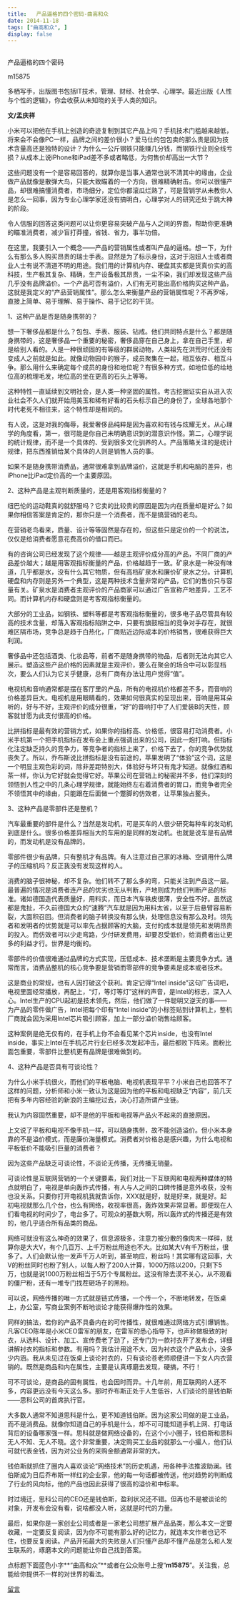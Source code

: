 ```yaml
---
title:   产品逼格的四个密码-曲高和众
date: 2014-11-18
tags: ["曲高和众", ]
display: false
---
```



## 



产品逼格的四个密码




m15875




多栖写手，出版图书包括IT技术，管理、财经、社会学、心理学。最近出版《人性与个性的逻辑》，你会收获从未知晓的关于人类的知识。


**文/孟庆祥**



小米可以把他在手机上创造的奇迹复制到其它产品上吗？手机技术门槛越来越低，将来会不会像PC一样，品牌之间的差价很小？爱马仕的包包卖的那么贵是因为技术含量高还是独特的设计？为什么一公斤钢铁只能赚几分钱，而钢铁行业则全线亏损？从成本上说iPhone和iPad差不多或者略低，为何售价却高出一大节？



这些问题没有一个是容易回答的，就算你是当事人通常也说不清其中的缘由，企业做产品就像是散弹大鸟，只能大致瞄着的一个方向，很难精确射击。你可以很懂产品，却很难搞懂消费者，市场细分，定位你都滚瓜烂熟了，可是营销学从未教你人是怎么一回事，因为专业心理学家还没有搞明白，心理学对人的研究还处于跳大神的阶段。



令人信服的回答这类问题可以让你更容易突破产品与人之间的界面，帮助你更准确的瞄准消费者，减少盲打莽撞，省钱、省力，事半功倍。



在这里，我要引入一个概念——产品的营销属性或者叫产品的逼格。想一下，为什么有那么多人购买昂贵的瑞士手表。显然是为了标示身份，这对于泡妞人士或者商业人士有说不清道不明的用途。我们用的计算机内存、硬盘其实都是货真价实的高科技，生产极其复杂、精确，生产设备极其昂贵，一尘不染，我们却发现这些产品几乎没有品牌溢价。一个产品可否有溢价，人们有无可能出高价格购买这种产品，这就是我定义的“产品营销属性”。那么怎么来衡量产品的营销属性呢？不再罗嗦，直接上简单、易于理解、易于操作、易于记忆的干货。



1、这种产品是否是随身携带的？



想一下奢侈品都是什么？包包、手表、服装、钻戒。他们共同特点是什么？都是随身携带的，这是奢侈品一个重要的秘密，奢侈品穿在自己身上，拿在自己手里，却是给别人看的。人是一种很顽固的有等级的群居动物，人类祖先在洪荒时代还没有变成人之前就是如此。就像动物园中的猴子，成员聚集在一起，相互依存、相互斗争。那么用什么来确定每个成员的身份和地位呢？有很多种方式，如地位低的给地位高的梳理毛发，地位高的坐在更高的石头上等等。



这种特性一直延续到文明社会，是人类一种坚固的属性。考古挖掘证实自从进入农业社会不久人们就开始用美玉和稀有好看的石头标示自己的身份了，全球各地那个时代老死不相往来，这个特性却是相同的。



有人说，这是对我的侮辱，我爱奢侈品纯粹是因为喜欢和有钱与炫耀无关。从心理学的角度看，第一，很可能是你自己未明确意识到的潜意识作怪。第二，心理学说的统计规律，而不是一个具体的、受到很多文化驯养的人。产品策略关注的是统计规律，把东西推销给某个具体的人则是销售人员的事。



如果不是随身携带消费品，通常很难拿到品牌溢价，这就是手机和电脑的差异，也iPhone比iPad定价高的一个主要原因。



2、这种产品是主观判断质量的，还是用客观指标衡量的？



纽巴伦的运动鞋真的就舒服吗？它卖的比较贵的原因是因为内在质量却是好么？如果你相信答案是肯定的，那你只是一个消费者，而不是搞营销的老鸟。



在营销老鸟看来，质量、设计等等固然是存在的，但这些只是定价的一个的说法，仅仅是给消费者愿意花费高价的借口而已。



有的咨询公司已经发现了这个规律——越是主观评价成分高的产品，不同厂商的产品差价越大；越是用客观指标衡量的产品，价格越趋于一致。矿泉水是一种没有味道，几乎都是水，没有什么其它物质，但有高档矿泉水和廉价矿泉水之分。计算机硬盘和内存则是另外一个典型，这是两种技术含量非常的产品，它们的售价只与容量有关。矿泉水是消费者主观评价的产品商家可以通过广告宣称产地差异，工艺不同。而计算机内存和硬盘则是考客观指标衡量的。



大部分的工业品，如钢铁、塑料等都是考客观指标衡量的，很多电子品尽管具有较高的技术含量，却落入客观指标陷阱之中，只要有旗鼓相当的竞争对手存在，就很难区隔市场，竞争总是趋于白热化，厂商贴近边际成本的价格销售，很难获得巨大利润。



奢侈品中还包括酒类、化妆品等，前者不是随身携带的物品，后者则无法向其它人展示。塑造这些产品价格的因素就是主观评价，要么在聚会的场合中可以彰显档次，要么人们认为它关乎健康，总有厂商有办法让用户觉得“值”。



电视机和音响通常都是摆在客厅里的产品，所有的电视机价格都差不多，而音响的价格差异巨大。电视机是用眼睛看的，效果如何很真实的呈现出来，音响是用耳朵听的，好与不好，主观评价的成分很重，“好”的音响打中了人们爱装B的天性，顾客就甘愿为此支付很高的价格。



比拼指标是最有效的营销方式，如果你的指标高、价格低，很容易打动消费者。小米手机第一个把手机指标在发布会上重点强调出来的公司，因此一炮打响。但指标化注定缺乏持久的竞争力，等竞争者的指标上来了，价格下去了，你的竞争优势就丧失了。所以，乔布斯说比拼指标是没有前途的，苹果发明了“体验”这个词，这是一个明显主观色彩的词，除非差距特别大，体验好与坏只有鬼才知道。就像红酒和茶一样，你认为它好就会觉得它好。苹果公司在营销上的秘密并不多，他们深刻的领悟到人性之中的几条心理学规律，就能始终左右着消费者的胃口，而竞争者完全不领悟其中的缘由，只能跟在后面做一个蹩脚的仿效者，让苹果独占鳌头。



3、这种产品是零部件还是整机？



汽车最重要的部件是什么？当然是发动机，可是买车的人很少研究每种车的发动机到底是什么。很多价格差异相当大的车用的是同样的发动机。也就是说车是有品牌的，而发动机是没有品牌的。



零部件很少有品牌，只有整机才有品牌。有人注意过自己家的冰箱、空调用什么牌子的压缩机吗？反正我没有发现这样的人。



消费的脑子很神秘，却不复杂。他们转不了那么多的弯，只能关注到产品这一层。最普遍的情况是消费者连产品的优劣也无从判断，产地则成为他们判断产品的标准。诸如德国造代表质量好，用料实，而日本汽车铁皮很薄，安全性不好。虽然这都是鬼扯，不久前德国大众的“速腾”汽车就是因为用料太省，以至于后悬臂容易断裂，大面积召回。但消费者的脑子转换没有那么快，处理信息没有那么及时。领先者和发明者的优势就是可以率先占据顾客的大脑，支付的成本就是领先和发明昂贵的投入。而仿效者可以少走弯路，少付研发费用，却要忍受低价，给消费者出让更多的利益才行。世界是均衡的。



零部件的价值很难通过品牌的方式实现，压低成本、技术垄断是主要竞争方式。通常而言，消费品整机的核心竞争要是营销而零部件的竞争要素是成本或者技术。



这是商业的常规，也有人因打破这个获利。肯定记得“Intel inside”这句广告词吧，电视里面经常播放，再配上，“灯，等灯等灯”这样的声音，是Intel的标志，深入人心。Intel生产的CPU起初是技术领先，然后，他们做了一件聪明又逆天的事——为产品的零件做广告，Intel把每个印有“Intel inside”的小标签贴到计算机上，整机厂商就会因为采用Intel芯片吸引顾客，加上一部分溢价销售给顾客。



这种案例是绝无仅有的，在手机上你不会看见某个芯片inside，也没有Intel inside，事实上Intel在手机芯片行业已经多次发起冲击，最后都败下阵来。面粉比面包重要，零部件比整机更有品牌是很难做到的。



4、这种产品是否具有可谈论性？



为什么小米手机很火，而他们的平板电脑、电视机表现平平？小米自己也回答不了这样的问题，分析师和小米一致认为这是因为他的平板和电视缺乏“内容”，前几天把有多年内容经验的新浪的主编挖过去，决心打造所谓产业链。



我认为内容固然重要，却不是他的平板和电视等产品火不起来的直接原因。



上文说了平板和电视不像手机一样，可以随身携带，故不能创造溢价。但小米本身靠的不是溢价模式，而是廉价海量模式。消费者对价格总是感兴趣，为什么电视和平板低价不能吸引巨量的消费者？



因为这些产品缺乏可谈论性，不谈论无传播，无传播无销量。



可谈论性是互联网营销的一个关键要素，我们对比一下互联网和电视两种媒体的特点就明白了，电视是单向轰炸式传播，有人与人之间的口碑传播是意外收获，没有也没关系。只要你打开电视机我就告诉你，XXX就是好，就是好来，就是好。起初电视就那么几个台，也么有网络，收视率很高，轰炸效果非常显著。即便现在人们看电视的时间少了，电台多了。可观众的基数大啊，所以轰炸式的传播还是有效的，他几乎适合所有品类的商品。



网络可就没有这么神奇的效果了，信息源极多，注意力被分散的像肉末一样碎，就算你是大大V，有个几百万、上千万粉丝用途也不大。比如某大V有千万粉丝，很多了。人们会默认他一发声千万人听到，甚至响应，粉丝吗！其实哪有这回事，大V的粉丝同时也粉了别人，以每人粉了200人计算，1000万除以200，只剩下5万，也就是说1000万粉丝相当于5万个专属粉丝。这没有除去漠不关心，从不观看的僵尸粉，还有一堆专门找茬砸场子的黑粉。



可以说，网络传播的唯一方式就是链式传播，一个传一个，不断地转发，在饭桌上，办公室，写商业案例不断地谈论才能获得爆炸性的效果。

同样的搞法，若你的产品不具备内在的可传播性，就很难通过网络方式引爆销售。凡客CEO陈年是小米CEO雷军的朋友，在雷军的悉心指导下，也声称做极致的衬衣，从选料、设计、加工、宣传费老了劲了，还专门为一款衬衣开了发布会，详细讲解衬衣的指标和参数。有用吗？我估计用途不大，因为衬衣这个产品太小，没多少内涵。我从未见过在饭桌上谈论衬衣的，只有谈论苍老师顺便讲一下女人内衣营销的。既然是商品和内在属性，主要是认真琢磨去发现，硬搞，不行！



可不可谈论，是商品的固有属性，也会因时而异。十几年前，用互联网的人还不多，内容更远没有今天这么多。那时乔布斯正处于人生低谷，人们谈论的是钱伯斯——思科公司的首席执行官。



大多数人通常不知道思科是什么，更不知道钱伯斯。因为这家公司做的是工业品，而不是消费品。就像你知道自己的手机是什么，却不可可能知道手机上网、打电话背后的设备哪家强一样。思科就是做网络设备的，在这个小小圈子，钱伯斯和思科无人不知、无人不晓。这个非常重要，决定购买工业品的就那么一小撮人，他们认可就代表金钱，因为对公业务的采购金额通常非常的大。



钱伯斯就抓住了圈内人喜欢谈论“网络技术”的历史机遇，用各种手法推波助澜。钱伯斯成为日后乔布斯一样红的企业家，他的每一句话都被传送，他对趋势的判断成了行业的风向标，他的产品也因此获得了很高的溢价和中标率。



时过境迁，思科公司的CEO还是钱伯斯，盈利状况还不错。但再也不是被谈论的对象，开发布会没有看，说啥都没人听，这就是时代的力量。



最后，如果你是一家创业公司或者是一家老公司想扩展产品品类，那么本文一定要收藏，一定要反复阅读，因为你不可能有那么好的记忆力，就连本文作者也记不住，也要反复阅读。产品开拓最大的失败是人们只懂产品却不懂产品是怎么和人发生联系的，琢磨本文的问题能让你自己找到答案。



点标题下面蓝色小字**“曲高和众”**或者在公众账号上搜“**m15875**”。关注我，总能给你提供不一样的对世界的看法。













[留言](javascript:;)